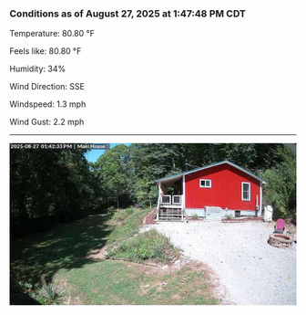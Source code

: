### Conditions as of August 27, 2025 at 1:47:48 PM CDT 

Temperature: 80.80 &deg;F

Feels like: 80.80 &deg;F

Humidity: 34%

Wind Direction: SSE

Windspeed: 1.3 mph

Wind Gust: 2.2 mph

---

<img src="./images/latest.jpeg"/>

